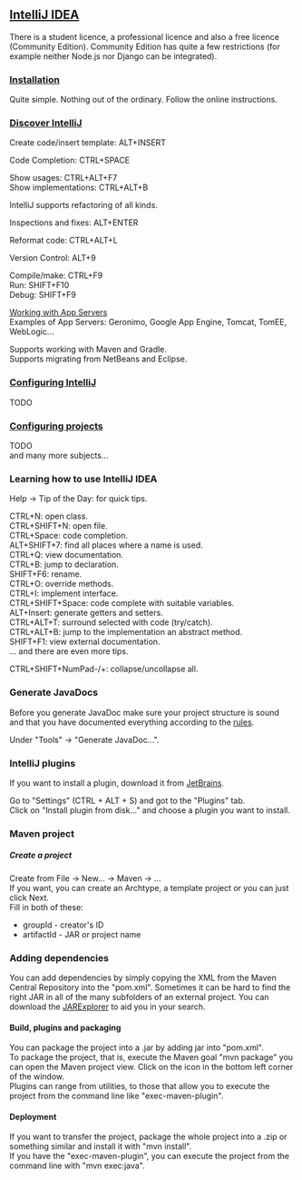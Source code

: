 ## [IntelliJ IDEA](https://www.jetbrains.com/idea/)

There is a student licence, a professional licence and also a free licence (Community Edition).
Community Edition has quite a few restrictions (for example neither Node.js nor Django can be integrated).

### [Installation](https://www.jetbrains.com/help/idea/install-and-set-up-product.html)

Quite simple. Nothing out of the ordinary. Follow the online instructions.

### [Discover IntelliJ](https://www.jetbrains.com/help/idea/discover-intellij-idea.html)

Create code/insert template: ALT+INSERT

Code Completion: CTRL+SPACE

Show usages: CTRL+ALT+F7  
Show implementations: CTRL+ALT+B  

IntelliJ supports refactoring of all kinds.

Inspections and fixes: ALT+ENTER

Reformat code: CTRL+ALT+L

Version Control: ALT+9

Compile/make: CTRL+F9  
Run: SHIFT+F10  
Debug: SHIFT+F9  

[Working with App Servers](https://www.jetbrains.com/help/idea/application-servers-support.html)  
Examples of App Servers: Geronimo, Google App Engine, Tomcat, TomEE, WebLogic...  

Supports working with Maven and Gradle.  
Supports migrating from NetBeans and Eclipse.  

### [Configuring IntelliJ](https://www.jetbrains.com/help/idea/configuring-project-and-ide-settings.html)

TODO

### [Configuring projects](https://www.jetbrains.com/help/idea/working-with-projects.html)

TODO  
and many more subjects...  

### Learning how to use IntelliJ IDEA

Help -> Tip of the Day: for quick tips.

CTRL+N: open class.  
CTRL+SHIFT+N: open file.  
CTRL+Space: code completion.  
ALT+SHIFT+7: find all places where a name is used.  
CTRL+Q: view documentation.  
CTRL+B: jump to declaration.  
SHIFT+F6: rename.  
CTRL+O: override methods.  
CTRL+I: implement interface.  
CTRL+SHIFT+Space: code complete with suitable variables.  
ALT+Insert: generate getters and setters.  
CTRL+ALT+T: surround selected with code (try/catch).  
CTRL+ALT+B: jump to the implementation an abstract method.  
SHIFT+F1: view external documentation.  
... and there are even more tips.  

CTRL+SHIFT+NumPad-/+: collapse/uncollapse all.

### Generate JavaDocs

Before you generate JavaDoc make sure your project structure is sound and that you have documented everything
according to the [rules](https://github.com/MislavJaksic/KnowledgeRepository/tree/master/ProgrammingLanguages/Java/Documenting).

Under "Tools" -> "Generate JavaDoc...".

### IntelliJ plugins

If you want to install a plugin, download it from [JetBrains](https://plugins.jetbrains.com/).

Go to "Settings" (CTRL + ALT + S) and got to the "Plugins" tab.  
Click on "Install plugin from disk..." and choose a plugin you want to install.  

### Maven project

##### Create a project

Create from File -> New... -> Maven -> ...  
If you want, you can create an Archtype, a template project or you can just click Next.  
Fill in both of these:  
* groupId - creator's ID  
* artifactId - JAR or project name  

### Adding dependencies

You can add dependencies by simply copying the XML from the Maven Central Repository into the "pom.xml".
Sometimes it can be hard to find the right JAR in all of the many subfolders of an external project. You can
download the [JARExplorer](https://github.com/javalite/jar-explorer) to aid you in your search.

#### Build, plugins and packaging

You can package the project into a .jar by adding <packaging>jar</packaging> into "pom.xml".  
To package the project, that is, execute the Maven goal "mvn package" you can open the Maven project view. Click
on the icon in the bottom left corner of the window.  
Plugins can range from utilities, to those that allow you to execute the project from the command line like
"exec-maven-plugin".  

#### Deployment

If you want to transfer the project, package the whole project into a .zip or something similar and install it
with "mvn install".  
If you have the "exec-maven-plugin", you can execute the project from the command line with "mvn exec:java".  
